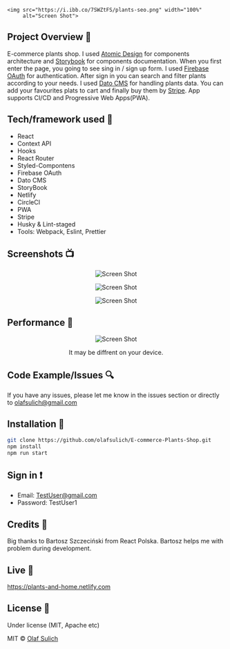 
    <img src="https://i.ibb.co/7SWZtFS/plants-seo.png" width="100%"
         alt="Screen Shot">

## Project Overview 🎉

E-commerce plants shop. I used <a href="https://bradfrost.com/blog/post/atomic-web-design">
Atomic Design</a> for components architecture and <a href="https://storybook.js.org/">
Storybook</a> for components documentation.
When you first enter the page, you going to see sing in / sign up form.
I used <a href="https://firebase.google.com/">Firebase OAuth</a> for authentication. After sign in you can search and filter plants according to your needs. I used <a href="https://www.datocms.com/">Dato CMS</a> for handling plants data. You can add your favourites plats to cart and finally buy them by <a href="https://stripe.com/">Stripe</a>. App supports CI/CD and Progressive Web Apps(PWA).

## Tech/framework used 🔧

- React
- Context API
- Hooks
- React Router
- Styled-Compontens
- Firebase OAuth
- Dato CMS
- StoryBook
- Netlify
- CircleCI
- PWA
- Stripe
- Husky & Lint-staged
- Tools: Webpack, Eslint, Prettier

## Screenshots 📺

<p align="center">
    <img src="https://i.ibb.co/vVJXwSY/planttttt.png" alt="Screen Shot">
</p>

<p align="center">
    <img src="https://i.ibb.co/X8Ch1n2/Screen2.png" alt="Screen Shot">
</p>

<p align="center">
    <img src="https://i.ibb.co/cvZm0rb/topaste2.png" alt="Screen Shot">
</p>

## Performance 🚀

<p align="center">
    <img src="https://i.ibb.co/jHKSz5p/perf.png" alt="Screen Shot">
</p>

<p align="center">It may be diffrent on your device.</p>

## Code Example/Issues 🔍

If you have any issues, please let me know in the issues section or directly to olafsulich@gmail.com

## Installation 💾

```bash
git clone https://github.com/olafsulich/E-commerce-Plants-Shop.git
npm install
npm run start
```

## Sign in ❗️

- Email: TestUser@gmail.com
- Password: TestUser1

## Credits 👏

Big thanks to Bartosz Szczeciński from React Polska. Bartosz helps me with problem during development.

## Live 📍

<a href="https://plants-and-home.netlify.com">https://plants-and-home.netlify.com</a>

## License 🔱

Under license (MIT, Apache etc)

MIT © [Olaf Sulich]()
